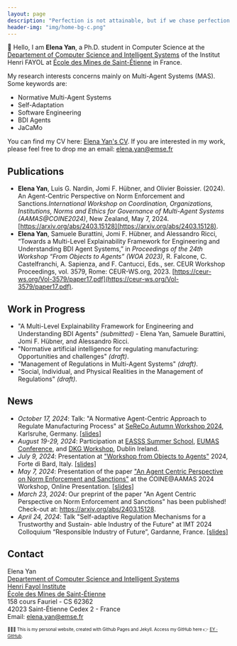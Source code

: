 ```yaml
---
layout: page
description: "Perfection is not attainable, but if we chase perfection we can catch excellence"
header-img: "img/home-bg-c.png"
---
```


👋 Hello, I am **Elena Yan**, a Ph.D. student in Computer Science at the [Departement of Computer Science and Intelligent Systems](https://www.mines-stetienne.fr/recherche/centres-et-departements/departement-informatique-et-systemes-intelligents/) of the Institut Henri FAYOL at [École des Mines de Saint-Étienne](https://www.mines-stetienne.fr/en/) in France.

My research interests concerns mainly on Multi-Agent Systems (MAS). Some keywords are:

- Normative Multi-Agent Systems
- Self-Adaptation
- Software Engineering
- BDI Agents
- JaCaMo

You can find my CV here: [Elena Yan's CV](../../../../assets/yan_elena_cv_full.pdf). If you are interested in my work, please feel free to drop me an email: [elena.yan@emse.fr](mailto:elena.yan@emse.fr)


## Publications

- **Elena Yan**, Luis G. Nardin, Jomi F. Hübner, and Olivier Boissier. (2024). An Agent-Centric Perspective on Norm Enforcement and Sanctions.*International Workshop on Coordination, Organizations, Institutions, Norms and Ethics for Governance of Multi-Agent Systems (AAMAS@COINE2024)*, New Zealand, May 7, 2024. [https://arxiv.org/abs/2403.15128](https://arxiv.org/abs/2403.15128). 
- **Elena Yan**, Samuele Burattini, Jomi F. Hübner, and Alessandro Ricci, “Towards a Multi-Level Explainability Framework for Engineering and Understanding BDI Agent Systems,” in *Proceedings of the 24th Workshop “From Objects to Agents” (WOA 2023)*, R. Falcone, C. Castelfranchi, A. Sapienza, and F. Cantucci, Eds., ser. CEUR Workshop Proceedings, vol. 3579, Rome: CEUR-WS.org, 2023. [https://ceur-ws.org/Vol-3579/paper17.pdf](https://ceur-ws.org/Vol-3579/paper17.pdf).
  
## Work in Progress

- "A Multi-Level Explainability Framework for Engineering and Understanding BDI Agents" _(submitted)_ - Elena Yan, Samuele Burattini, Jomi F. Hübner, and Alessandro Ricci.
- "Normative artificial intelligence for regulating manufacturing: Opportunities and challenges" _(draft)_. 
- "Management of Regulations in Multi-Agent Systems" _(draft)_.
- "Social, Individual, and Physical Realities in the Management of Regulations" _(draft)_.


## News

- _October 17, 2024_: Talk: "A Normative Agent-Centric Approach to Regulate Manufacturing Process" at [SeReCo Autumn Workshop 2024](https://sereco-graduate-school.github.io/2024/autumn-workshop), Karlsruhe, Germany. [[slides]](../../../../assets/sereco24.pdf)
- _August 19-29, 2024_: Participation at [EASSS Summer School](https://euramas.github.io/easss2024/), [EUMAS Conference](https://euramas.github.io/eumas2024), and [DKG Workshop](https://cost-dkg.eu), Dublin Ireland.
- _July 9, 2024_: Presentation at ["Workshop from Objects to Agents"](https://www.univda.it/woa2024/) 2024, Forte di Bard, Italy. [[slides]](../../../../assets/woa24.pdf)
- _May 7, 2024_: Presentation of the paper ["An Agent Centric Perspective on Norm Enforcement and Sanctions"](https://arxiv.org/abs/2403.15128) at the COINE@AAMAS 2024 Workshop, Online Presentation. [[slides]](../../../../assets/coine24.pdf)
- _March 23, 2024_: Our preprint of the paper "An Agent Centric Perspective on Norm Enforcement and Sanctions" has been published! Check-out at: https://arxiv.org/abs/2403.15128.
- _April 24, 2024_: Talk "Self-adaptive Regulation Mechanisms for a Trustworthy and Sustain- able Industry of the Future" at IMT 2024 Colloquium “Responsible Industry of Future”, Gardanne, France. [[slides]](../../../../assets/phd-imt-colloque.pdf)


## Contact

Elena Yan<br/>
[Departement of Computer Science and Intelligent Systems](https://www.mines-stetienne.fr/recherche/departements/departement-informatique-et-systemes-intelligents/)<br/>
[Henri Fayol Institute](https://fayol.wp.imt.fr/)<br/>
[École des Mines de Saint-Étienne](https://www.mines-stetienne.fr)<br/>
158 cours Fauriel - CS 62362<br/>
42023 Saint-Étienne Cedex 2 - France<br/>
Email: [elena.yan@emse.fr](mailto:elena.yan@emse.fr)


<sub><sup>👩🏻‍💻 This is my personal website, created with Github Pages and Jekyll. Access my GitHub here 👉 [EY · GitHub](http://github.com/yan-elena).</sup></sub>

